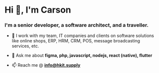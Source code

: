 <h1>Hi 👋, I'm Carson</h1>
<h3>I'm a senior developer, a software architect, and a traveller.</h3>

- 📝 I work with my team, IT companies and clients on software solutions like online shops, ERP, HRM, CRM, POS, message broadcasting services, etc.

- 💬 Ask me about **figma, php, javascript, nodejs, react (native), flutter**

- 📫 Reach me @ **info@hkit.supply**
